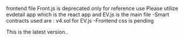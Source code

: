 frontend file Front.js is deprecated only for reference use
Please utilize evdetail app which is the react app and EV.js is the main file
-Smart contracts used are :
    v4.sol for EV.js
-Frontend css is pending


This is the latest version..
